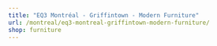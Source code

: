 ```yaml
---
title: "EQ3 Montréal - Griffintown - Modern Furniture"
url: /montreal/eq3-montreal-griffintown-modern-furniture/
shop: furniture
---
```

